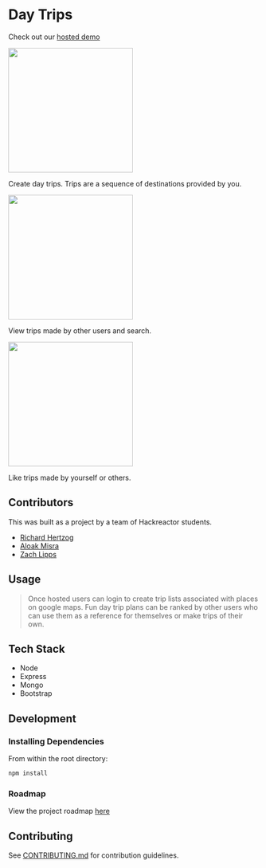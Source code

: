 # Day Trips

Check out our [hosted demo](http://daytrip.crabdance.com/)

<img src="https://cloud.githubusercontent.com/assets/119115/26288124/bc747638-3e3f-11e7-9bb6-666c0b591ec4.png" width="250">

Create day trips. Trips are a sequence of destinations provided by you.

<img src="https://cloud.githubusercontent.com/assets/119115/26288127/c0657cb0-3e3f-11e7-8402-fd8c6e78d410.png" width="250">

View trips made by other users and search.

<img src="https://cloud.githubusercontent.com/assets/119115/26288122/b6cf2c32-3e3f-11e7-8bad-cfa53d6b53fd.gif" width="250">

Like trips made by yourself or others.

## Contributors

This was built as a project by a team of Hackreactor students.

  - [Richard Hertzog](https://github.com/richardhertzog)
  - [Aloak Misra](https://github.com/Aloakm)
  - [Zach Lipps](https://github.com/zachlipps)

## Usage

> Once hosted users can login to create trip lists associated with places on google maps. Fun day trip plans can be ranked by other users who can use them as a reference for themselves or make trips of their own.

## Tech Stack

- Node
- Express
- Mongo
- Bootstrap

## Development

### Installing Dependencies

From within the root directory:

```sh
npm install
```

### Roadmap

View the project roadmap [here](https://github.com/daytrips/daytrip/issues)


## Contributing

See [CONTRIBUTING.md](CONTRIBUTING.md) for contribution guidelines.
